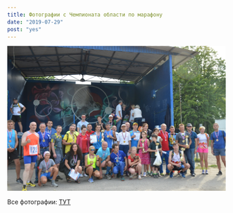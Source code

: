```yaml
---
title: Фотографии с Чемпионата области по марафону
date: "2019-07-29"
post: "yes"
---
```

![alt](./obl-marathon-2019-07-27.jpg)

Все фотографии: [ТУТ](https://vk.com/feed?z=album-41890226_266461347)

